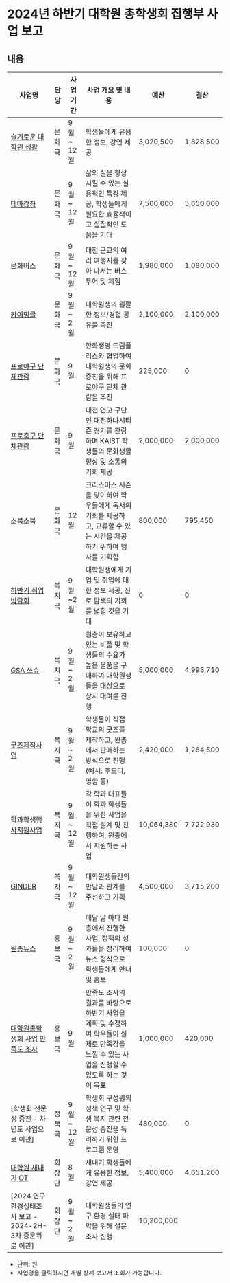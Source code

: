 2024년 하반기 대학원 총학생회 집행부 사업 보고
===

## 내용
| 사업명                                        | 담당   | 사업 기간 | 사업 개요 및 내용                                                                  | 예산         |  결산   |
|-----------------------------------------------|--------|-----------|-----------------------------------------------------------------------------|------------|-----------|
| [슬기로운 대학원 생활](문화국_슬대생.md)        | 문화국 | 9월 ~ 12월 | 학생들에게 유용한 정보, 강연 제공    | 3,020,500 | 1,828,500 |
| [테마강좌](문화국_테마강좌.md)                    | 문화국 | 9월 ~ 12월 | 삶의 질을 향상시킬 수 있는 실용적인 특강 제공, 학생들에게 필요한 효율적이고 실질적인 도움을 기대   |7,500,000  |5,650,000 |
| [문화버스](문화국_문화버스.md)               | 문화국 | 9월 ~ 12월 | 대전 근교의 여러 여행지를 찾아 나서는 버스 투어 및 체험   | 1,980,000 | 1,080,000 | 
| [카이밍글](문화국_카이밍글.md)                    | 문화국 | 9월 ~ 2월 | 대학원생의 원활한 정보/경험 공유를 촉진   |2,100,000 | 2,100,000 |
| [프로야구 단체관람](문화국_프로야구.md)                    | 문화국 | 9월 | 한화생명 드림플러스와 협업하여 대학원생의 문화 증진을 위해 프로야구 단체 관람을 추진   | 225,000 | 0 |
| [프로축구 단체관람](문화국_프로축구.md)                    | 문화국 | 9월 | 대전 연고 구단인 대전하나시티즌 경기를 관람하며 KAIST 학생들의 문화생활 향상 및 소통의 기회 제공     | 2,000,000 | 2,000,000 |
| [소북소북](문화국_소북소북.md)                    | 문화국 | 12월 | 크리스마스 시즌을 맞이하여 학우들에게 독서의 기회를 제공하고, 교류할 수 있는 시간을 제공하기 위하여 행사를 기획함    | 800,000 | 795,450 |
| [하반기 취업박람회](복지국_취박.md)                | 복지국 | 9월~2월 | 대학원생에게 기업 및 취업에 대한 정보 제공, 진로 탐색의 기회를 넓힐 것을 기대 | 0 | 0 |
| [GSA 쓰슈](복지국_쓰슈.md)                | 복지국 | 9월 ~ 2월 | 원총이 보유하고 있는 비품 및 학생들의 수요가 높은 물품을 구매하여 대학원생들을 대상으로 상시 대여를 진행 |5,000,000| 4,993,710|
| [굿즈제작사업](복지국_굿즈.md)                | 복지국 | 9월 ~ 2월 | 학생들이 직접 학교의 굿즈를 제작하고, 원총에서 판매하는 방식으로 진행 (예시: 후드티, 명함 등)   |2,420,000 | 1,264,500 |
| [학과학생행사지원사업](복지국_학학행지.md)        | 복지국 | 9월 ~ 12월  | 각 학과 대표들이 학과 학생들을 위한 사업을 직접 설계 및 진행하며, 원총에서 지원하는 사업    |10,064,380 | 7,722,930 |
| [GINDER](복지국_GINDER.md) | 복지국 | 9월 ~ 12월 | 대학원생들간의 만남과 관계를 주선하고 기획 |4,500,000 |  3,715,200 |
| [원총뉴스](홍보국_원총뉴스.md)     | 홍보국 | 9월 ~ 2월 | 매달 말 마다 원총에서 진행한 사업, 정책의 성과들을 정리하여 뉴스 형식으로 학생들에게 안내 및 홍보  | 100,000 | 0 |
| [대학원총학생회 사업 만족도 조사](홍보국_만족도조사.md)     | 홍보국 | 9월 | 만족도 조사의 결과를 바탕으로 하반기 사업을 계획 및 수정하여 학우들이 실제로 만족감을 느낄 수 있는 사업을 진행할 수 있도록 하는 것이 목표 | 1,000,000| 420,000  | 
| [학생회 전문성 증진 - 차년도 사업으로 이관]     | 정책국 | 9월 ~ 12월 | 학생회 구성원의 정책 연구 및 학생 복지 관련 전문성 증진을 독려하기 위한 프로그램 운영 | 480,000| 0 |
| [대학원 새내기 OT](하반기_새내기OT.md)        | 회장단 | 8월 | 새내기 학생들에게 유용한 정보, 강연 제공  | 5,400,000 | 4,651,200 |
| [2024 연구환경실태조사 보고 - 2024-2H-3차 중운위로 이관]      | 회장단 | 9월 ~ 2월 | 대학원생들의 연구 환경 실태 파악을 위해 설문조사 진행    | 16,200,000 |

* 단위: 원
* 사업명을 클릭하시면 개별 상세 보고서 조회가 가능합니다.
